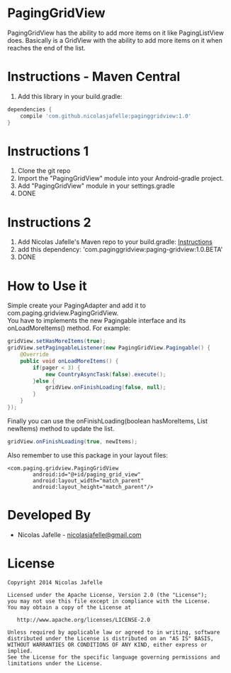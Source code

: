 PagingGridView
==============

PagingGridView has the ability to add more items on it like PagingListView does. Basically is a GridView with the ability to add more items on it when reaches the end of the list.<br>

Instructions - Maven Central
============

1. Add this library in your build.gradle:

```groovy
dependencies {
    compile 'com.github.nicolasjafelle:paginggridview:1.0'
}
```

Instructions 1
============

1. Clone the git repo
2. Import the "PagingGridView" module into your Android-gradle project.
3. Add "PagingGridView" module in your settings.gradle
4. DONE

Instructions 2 
============
1. Add Nicolas Jafelle's Maven repo to your build.gradle: <a href="https://github.com/nicolasjafelle/maven-repo">Instructions</a>
2. add this dependency: 'com.paginggridview:paging-gridview:1.0.BETA'
3. DONE


How to Use it
================

Simple create your PagingAdapter and add it to com.paging.gridview.PagingGridView.<br>
You have to implements the new Pagingable interface and its onLoadMoreItems() method. For example:<br>
``` java
gridView.setHasMoreItems(true);
gridView.setPagingableListener(new PagingGridView.Pagingable() {
	@Override
	public void onLoadMoreItems() {
		if(pager < 3) {
			new CountryAsyncTask(false).execute();
		}else {
			gridView.onFinishLoading(false, null);
		}
	}
});
```

Finally you can use the onFinishLoading(boolean hasMoreItems, List newItems) method to update the list.
``` java
gridView.onFinishLoading(true, newItems);
```
Also remember to use this package in your layout files: 

	<com.paging.gridview.PagingGridView
        	android:id="@+id/paging_grid_view"
        	android:layout_width="match_parent"
        	android:layout_height="match_parent"/>


Developed By
================

* Nicolas Jafelle - <nicolasjafelle@gmail.com>


License
================

    Copyright 2014 Nicolas Jafelle

    Licensed under the Apache License, Version 2.0 (the "License");
    you may not use this file except in compliance with the License.
    You may obtain a copy of the License at

       http://www.apache.org/licenses/LICENSE-2.0

    Unless required by applicable law or agreed to in writing, software
    distributed under the License is distributed on an "AS IS" BASIS,
    WITHOUT WARRANTIES OR CONDITIONS OF ANY KIND, either express or implied.
    See the License for the specific language governing permissions and
    limitations under the License.
